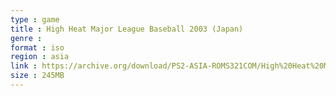 ```yaml
---
type : game
title : High Heat Major League Baseball 2003 (Japan)
genre : 
format : iso
region : asia
link : https://archive.org/download/PS2-ASIA-ROMS321COM/High%20Heat%20Major%20League%20Baseball%202003%20%28Japan%29.7z
size : 245MB
---
```

